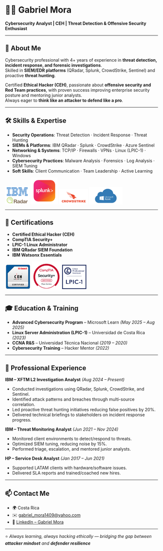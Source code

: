 # 👨‍💻 Gabriel Mora  

**Cybersecurity Analyst | CEH | Threat Detection & Offensive Security Enthusiast**  

---

## 🚀 About Me  
Cybersecurity professional with 4+ years of experience in **threat detection, incident response, and forensic investigations**.  
Skilled in **SIEM/EDR platforms** (QRadar, Splunk, CrowdStrike, Sentinel) and proactive **threat hunting**.  

Certified **Ethical Hacker (CEH)**, passionate about **offensive security and Red Team practices**, with proven success improving enterprise security posture and mentoring junior analysts.  
Always eager to **think like an attacker to defend like a pro**.  

---

## 🛠️ Skills & Expertise  
- **Security Operations**: Threat Detection · Incident Response · Threat Hunting  
- **SIEMs & Platforms**: IBM QRadar · Splunk · CrowdStrike · Azure Sentinel  
- **Networking & Systems**: TCP/IP · Firewalls · VPNs · Linux (LPIC-1) · Windows  
- **Cybersecurity Practices**: Malware Analysis · Forensics · Log Analysis · SIEM Tuning  
- **Soft Skills**: Client Communication · Team Leadership · Active Learning  

<p align="left">
  <img src="https://github.com/GaboO-x/GaboO-x/blob/main/Qradar2.png" alt="IBM QRadar" width="80" style="margin-top:0px;"/>
  <img src="https://github.com/GaboO-x/GaboO-x/blob/main/Splunk2.png" alt="Splunk" width="90" style="margin-top:0px;"/>
  <img src="https://github.com/GaboO-x/GaboO-x/blob/main/Crowdstrike2.png" alt="CrowdStrike" width="95" style="margin-top:0px;"/>
  <img src="https://github.com/GaboO-x/GaboO-x/blob/main/Azure2.png" alt="Azure Sentinel" width="110" style="margin-top:0px;"/>
</p>

---

## 📜 Certifications  
- **Certified Ethical Hacker (CEH)**  
- **CompTIA Security+**  
- **LPIC-1 Linux Administrator**  
- **IBM QRadar SIEM Foundation**  
- **IBM Watsonx Essentials**
  
<p align="left">
  <img src="https://github.com/GaboO-x/GaboO-x/blob/main/CEH.png" alt="Certified Ethical Hacker" width="85" style="vertical-align:middle; margin-top:5px;"/>
  <img src="https://github.com/GaboO-x/GaboO-x/blob/main/SecPlus2.png" alt="CompTIA Security+" width="95" style="vertical-align:middle; margin-top:0px;"/>
  <img src="https://github.com/GaboO-x/GaboO-x/blob/main/Lpic1.png" alt="LPIC-1 Linux Administrator" width="80" style="vertical-align:middle; margin-top:5px;"/>
</p>

---

## 🎓 Education & Training  
- **Advanced Cybersecurity Program** – Microsoft Learn *(May 2025 – Aug 2025)*  
- **Linux Server Administration (LPIC-1)** – Universidad de Costa Rica *(2023)*  
- **CCNA R&S** – Universidad Técnica Nacional *(2019 – 2020)*  
- **Cybersecurity Training** – Hacker Mentor *(2022)*  

---

## 💼 Professional Experience  
**IBM – XFTM L2 Investigation Analyst** *(Aug 2024 – Present)*  
- Conducted investigations using QRadar, Splunk, CrowdStrike, and Sentinel.  
- Identified attack patterns and breaches through multi-source correlation.  
- Led proactive threat hunting initiatives reducing false positives by 20%.  
- Delivered technical briefings to stakeholders on incident response progress.  

**IBM – Threat Monitoring Analyst** *(Jun 2021 – Nov 2024)*  
- Monitored client environments to detect/respond to threats.  
- Optimized SIEM tuning, reducing noise by 15%.  
- Performed triage, escalation, and mentored junior analysts.  

**HP – Service Desk Analyst** *(Jan 2017 – Jun 2021)*  
- Supported LATAM clients with hardware/software issues.  
- Delivered SLA reports and trained/coached new hires.  

---

## 📫 Contact Me  
- 🌍 Costa Rica  
- ✉️ [gabriel_mora1409@yahoo.com](mailto:gabriel_mora1409@yahoo.com)  
- 🔗 [LinkedIn – Gabriel Mora](https://www.linkedin.com/in/gabriel-mora-b33320b1)  

---
⭐️ *Always learning, always hacking ethically — bridging the gap between **attacker mindset** and **defender resilience***  
